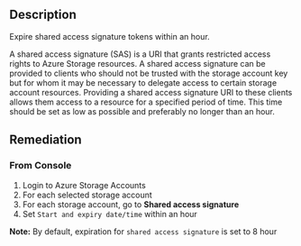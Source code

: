 ## Description

Expire shared access signature tokens within an hour.

A shared access signature (SAS) is a URI that grants restricted access rights to Azure Storage resources. A shared access signature can be provided to clients who should not be trusted with the storage account key but for whom it may be necessary to delegate access to certain storage account resources. Providing a shared access signature URI to these clients allows them access to a resource for a specified period of time. This time should be set as low as possible and preferably no longer than an hour.

## Remediation

### From Console

1. Login to Azure Storage Accounts
2. For each selected storage account
3. For each storage account, go to **Shared access signature**
4. Set `Start and expiry date/time` within an hour

**Note:** By default, expiration for `shared access signature` is set to 8 hour
